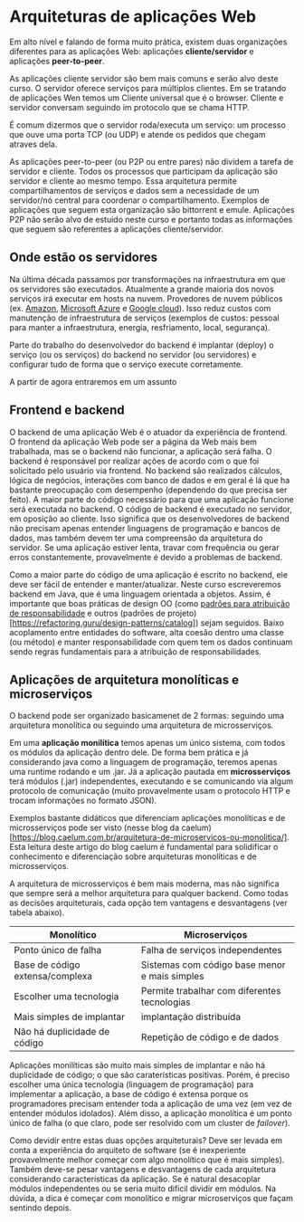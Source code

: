 # Arquiteturas de aplicações Web

Em alto nível e falando de forma muito prática, existem duas organizações diferentes para as aplicações Web: aplicações **cliente/servidor** e aplicações **peer-to-peer**.

As aplicações cliente servidor são bem mais comuns e serão alvo deste curso. O servidor oferece serviços para múltiplos clientes. Em se tratando de aplicações Wen temos um Cliente universal que é o browser. Cliente e servidor conversam seguindo im protocolo que se chama HTTP.

É comum dizermos que o servidor roda/executa um serviço: um processo que ouve uma porta TCP (ou UDP) e atende os pedidos que chegam atraves dela.

As aplicações peer-to-peer (ou P2P ou entre pares) não dividem a tarefa de servidor e cliente. Todos os processos que participam da aplicação são servidor e cliente ao mesmo tempo. Essa arquitetura permite compartilhamentos de serviços e dados sem a necessidade de um servidor/nó central para coordenar o compartilhamento. Exemplos de aplicações que seguem esta organização são bittorrent e emule. Aplicações P2P não serão alvo de estuido neste curso e portanto todas as informações que seguem são referentes a aplicações cliente/servidor.

## Onde estão os servidores

Na última década passamos por transformações na infraestrutura em que os servidores são executados. Atualmente a grande maioria dos novos serviços irá executar em hosts na nuvem. Provedores de nuvem públicos (ex. [Amazon](https://aws.amazon.com/), [Microsoft Azure](https://azure.microsoft.com/en-us/) e [Google cloud](https://cloud.google.com/)). Isso reduz custos com manutenção de infraestrutura de serviços (exemplos de custos: pessoal para manter a infraestrutura, energia, resfriamento, local, segurança).

Parte do trabalho do desenvolvedor do backend é implantar (deploy) o serviço (ou os serviços) do backend no servidor (ou servidores) e configurar tudo de forma que o serviço execute corretamente. 

A partir de agora entraremos em um assunto 

## Frontend e backend

O backend de uma aplicação Web é o atuador da experiência de frontend. O frontend da aplicação Web pode ser a página da Web mais bem trabalhada, mas se o backend não funcionar, a aplicação será falha. O backend é responsável por realizar ações de acordo com o que foi solicitado pelo usuário via frontend. No backend são realizados cálculos, lógica de negócios, interações com banco de dados e em geral é lá que ha bastante preocupação com desempenho (dependendo do que precisa ser feito). A maior parte do código necessário para que uma aplicação funcione será executada no backend. O código de backend é executado no servidor, em oposição ao cliente. Isso significa que os desenvolvedores de backend não precisam apenas entender linguagens de programação e bancos de dados, mas também devem ter uma compreensão da arquitetura do servidor. Se uma aplicação estiver lenta, travar com frequência ou gerar erros constantemente, provavelmente é devido a problemas de backend.

Como a maior parte do código de uma aplicação é escrito no backend, ele deve ser fácil de entender e manter/atualizar. Neste curso escreveremos backend em Java, que é uma linguagem orientada a objetos. Assim, é importante que boas práticas de design OO (como [padrões para atribuição de responsabilidade](https://www.devmedia.com.br/desenvolvimento-com-qualidade-com-grasp/28704) e outros (padrões de projeto)[https://refactoring.guru/design-patterns/catalog]) sejam seguidos. Baixo acoplamento entre entidades do software, alta coesão dentro uma classe (ou método) e manter responsabilidade com quem tem os dados continuam sendo regras fundamentais para a atribuição de responsabilidades.

## Aplicações de arquitetura monolíticas e microserviços

O backend pode ser organizado basicamenet de 2 formas: seguindo uma arquitetura monolítica ou seguindo uma arquitetura de microsserviços. 

Em uma **aplicação monilítica** temos apenas um único sistema, com todos os módulos da aplicação dentro dele. De forma bem prática e já considerando java como a linguagem de programação, teremos apenas uma runtime rodando e um .jar. Já a aplicação pautada em **microsserviços** terá módulos (.jar) independentes, executando e se comunicando via algum protocolo de comunicação (muito provavelmente usam o protocolo HTTP e trocam informações no formato JSON).

Exemplos bastante didáticos que diferenciam aplicações monolíticas e de microsserviços pode ser visto (nesse blog da caelum)[https://blog.caelum.com.br/arquitetura-de-microservicos-ou-monolitica/]. Esta leitura deste artigo do blog caelum é fundamental para solidificar o conhecimento e diferenciação sobre arquiteturas monolíticas e de microsserviços.

A arquitetura de microsserviços é bem mais moderna, mas não significa que sempre será a melhor arquitetura para qualquer backend. Como todas as decisões arquiteturais, cada opção tem vantagens e desvantagens (ver tabela abaixo). 

Monolítico | Microserviços
------------ | -------------
Ponto único de falha | Falha de serviços independentes
Base de código extensa/complexa | Sistemas com código base menor e mais simples
Escolher uma tecnologia | Permite trabalhar com diferentes tecnologias
Mais simples de implantar | implantação distribuída
Não há duplicidade de código | Repetição de código e de dados

Aplicações monilíticas são muito mais simples de implantar e não há duplicidade de código; o que são caraterísticas positivas. Porém, é preciso escolher uma única tecnologia (linguagem de programação) para implementar a aplicação, a base de código é extensa porque os programadores precisam entender toda a aplicação de uma vez (em vez de entender módulos idolados). Além disso, a aplicação monolítica é um ponto único de falha (o que claro, pode ser resolvido com um cluster de _failover_).

Como devidir entre estas duas opções arquiteturais? Deve ser levada em conta a experiência do arquiteto de software (se é inexperiente provavelmente melhor começar com algo monolítico que é mais simples). Também deve-se pesar vantagens e desvantagens de cada arquitetura considerando características da aplicação. Se é natural desacoplar módulos independentes ou se seria muito difícil dividir em módulos. Na dúvida, a dica é começar com monolítico e migrar microserviços que façam sentindo depois.
